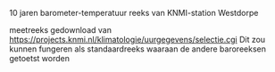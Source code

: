 10 jaren barometer-temperatuur reeks van KNMI-station Westdorpe

meetreeks gedownload van https://projects.knmi.nl/klimatologie/uurgegevens/selectie.cgi
Dit zou kunnen fungeren als standaardreeks waaraan de andere baroreeksen getoetst worden
